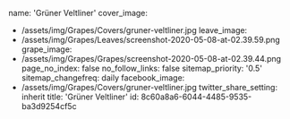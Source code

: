 name: 'Grüner Veltliner'
cover_image:
  - /assets/img/Grapes/Covers/gruner-veltliner.jpg
leave_image:
  - /assets/img/Grapes/Leaves/screenshot-2020-05-08-at-02.39.59.png
grape_image:
  - /assets/img/Grapes/Grapes/screenshot-2020-05-08-at-02.39.44.png
page_no_index: false
no_follow_links: false
sitemap_priority: '0.5'
sitemap_changefreq: daily
facebook_image:
  - /assets/img/Grapes/Covers/gruner-veltliner.jpg
twitter_share_setting: inherit
title: 'Grüner Veltliner'
id: 8c60a8a6-6044-4485-9535-ba3d9254cf5c
